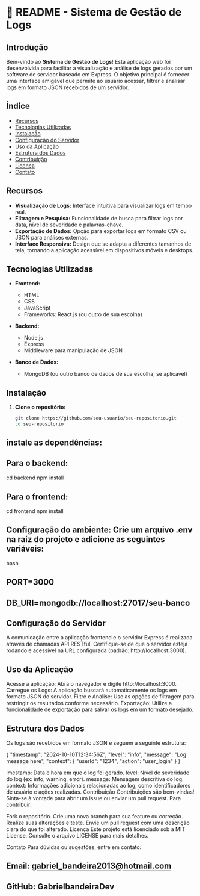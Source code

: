 # 📜 README - Sistema de Gestão de Logs

## Introdução

Bem-vindo ao **Sistema de Gestão de Logs**! Esta aplicação web foi desenvolvida para facilitar a visualização e análise de logs gerados por um software de servidor baseado em Express. O objetivo principal é fornecer uma interface amigável que permite ao usuário acessar, filtrar e analisar logs em formato JSON recebidos de um servidor.

## Índice

- [Recursos](#recursos)
- [Tecnologias Utilizadas](#tecnologias-utilizadas)
- [Instalação](#instalação)
- [Configuração do Servidor](#configuração-do-servidor)
- [Uso da Aplicação](#uso-da-aplicação)
- [Estrutura dos Dados](#estrutura-dos-dados)
- [Contribuição](#contribuição)
- [Licença](#licença)
- [Contato](#contato)

## Recursos

- **Visualização de Logs:** Interface intuitiva para visualizar logs em tempo real.
- **Filtragem e Pesquisa:** Funcionalidade de busca para filtrar logs por data, nível de severidade e palavras-chave.
- **Exportação de Dados:** Opção para exportar logs em formato CSV ou JSON para análises externas.
- **Interface Responsiva:** Design que se adapta a diferentes tamanhos de tela, tornando a aplicação acessível em dispositivos móveis e desktops.

## Tecnologias Utilizadas

- **Frontend:**
  - HTML
  - CSS
  - JavaScript
  - Frameworks: React.js (ou outro de sua escolha)

- **Backend:**
  - Node.js
  - Express
  - Middleware para manipulação de JSON

- **Banco de Dados:**
  - MongoDB (ou outro banco de dados de sua escolha, se aplicável)

## Instalação

1. **Clone o repositório:**
   ```bash
   git clone https://github.com/seu-usuario/seu-repositorio.git
   cd seu-repositorio

## instale as dependências: 

## Para o backend:
cd backend
npm install

## Para o frontend:
cd frontend
npm install

## Configuração do ambiente: Crie um arquivo .env na raiz do projeto e adicione as seguintes variáveis:

bash

## PORT=3000
## DB_URI=mongodb://localhost:27017/seu-banco



## Configuração do Servidor
A comunicação entre a aplicação frontend e o servidor Express é realizada através de chamadas API RESTful. Certifique-se de que o servidor esteja rodando e acessível na URL configurada (padrão: http://localhost:3000).

## Uso da Aplicação
Acesse a aplicação: Abra o navegador e digite http://localhost:3000.
Carregue os Logs: A aplicação buscará automaticamente os logs em formato JSON do servidor.
Filtre e Analise: Use as opções de filtragem para restringir os resultados conforme necessário.
Exportação: Utilize a funcionalidade de exportação para salvar os logs em um formato desejado.


## Estrutura dos Dados


Os logs são recebidos em formato JSON e seguem a seguinte estrutura:

{
  "timestamp": "2024-10-10T12:34:56Z",
  "level": "info",
  "message": "Log message here",
  "context": {
    "userId": "1234",
    "action": "user_login"
  }
}


imestamp: Data e hora em que o log foi gerado.
level: Nível de severidade do log (ex: info, warning, error).
message: Mensagem descritiva do log.
context: Informações adicionais relacionadas ao log, como identificadores de usuário e ações realizadas.
Contribuição
Contribuições são bem-vindas! Sinta-se à vontade para abrir um issue ou enviar um pull request. Para contribuir:

Fork o repositório.
Crie uma nova branch para sua feature ou correção.
Realize suas alterações e teste.
Envie um pull request com uma descrição clara do que foi alterado.
Licença
Este projeto está licenciado sob a MIT License. Consulte o arquivo LICENSE para mais detalhes.

Contato
Para dúvidas ou sugestões, entre em contato:

## Email: gabriel_bandeira2013@hotmail.com
## GitHub: GabrielbandeiraDev
